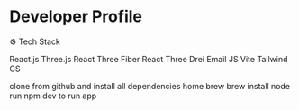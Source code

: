# Developer Profile 


⚙️ Tech Stack

React.js
Three.js
React Three Fiber
React Three Drei
Email JS
Vite
Tailwind CS


clone from github and install all dependencies 
home brew 
brew install node 
run npm dev to run app 